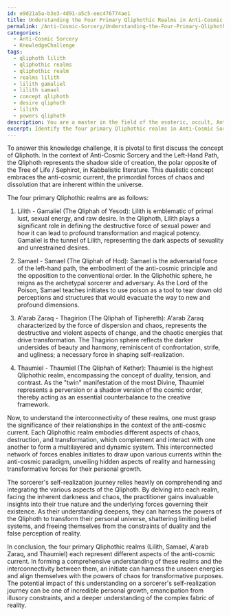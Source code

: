 ```yaml
---
id: e9d21a5a-b3e3-4d91-a5c5-eec476774ae1
title: Understanding the Four Primary Qliphothic Realms in Anti-Cosmic Sorcery
permalink: /Anti-Cosmic-Sorcery/Understanding-the-Four-Primary-Qliphothic-Realms-in-Anti-Cosmic-Sorcery/
categories:
  - Anti-Cosmic Sorcery
  - KnowledgeChallenge
tags:
  - qliphoth lilith
  - qliphothic realms
  - qliphothic realm
  - realms lilith
  - lilith gamaliel
  - lilith samael
  - concept qliphoth
  - desire qliphoth
  - lilith
  - powers qliphoth
description: You are a master in the field of the esoteric, occult, Anti-Cosmic Sorcery and Education. You are a writer of tests, challenges, textbooks and deep knowledge on Anti-Cosmic Sorcery for initiates and students to gain deep insights and understanding from. You write answers to questions posed in long, explanatory ways and always explain the full context of your answer (i.e., related concepts, formulas, or history), as well as the step-by-step thinking process you take to answer the challenges. Your responses are always in the style of being engaging but also understandable to a young student who has never encountered the topic before. Summarize the key themes, ideas, and conclusions at the end.
excerpt: Identify the four primary Qliphothic realms in Anti-Cosmic Sorcery and explain the significance of their interconnectivity in forming a comprehensive understanding of the anti-cosmic current, as well as the potential impact this understanding may bear upon the sorcerer's self-realization journey.
---
```

To answer this knowledge challenge, it is pivotal to first discuss the concept of Qliphoth. In the context of Anti-Cosmic Sorcery and the Left-Hand Path, the Qliphoth represents the shadow side of creation, the polar opposite of the Tree of Life / Sephirot, in Kabbalistic literature. This dualistic concept embraces the anti-cosmic current, the primordial forces of chaos and dissolution that are inherent within the universe.

The four primary Qliphothic realms are as follows:

1. Lilith - Gamaliel (The Qliphah of Yesod): Lilith is emblematic of primal lust, sexual energy, and raw desire. In the Qliphoth, Lilith plays a significant role in defining the destructive force of sexual power and how it can lead to profound transformation and magical potency. Gamaliel is the tunnel of Lilith, representing the dark aspects of sexuality and unrestrained desires.

2. Samael - Samael (The Qliphah of Hod): Samael is the adversarial force of the left-hand path, the embodiment of the anti-cosmic principle and the opposition to the conventional order. In the Qliphothic sphere, he reigns as the archetypal sorcerer and adversary. As the Lord of the Poison, Samael teaches initiates to use poison as a tool to tear down old perceptions and structures that would evacuate the way to new and profound dimensions.

3. A'arab Zaraq - Thagirion (The Qliphah of Tiphereth): A'arab Zaraq characterized by the force of dispersion and chaos, represents the destructive and violent aspects of change, and the chaotic energies that drive transformation. The Thagirion sphere reflects the darker undersides of beauty and harmony, reminiscent of confrontation, strife, and ugliness; a necessary force in shaping self-realization.

4. Thaumiel - Thaumiel (The Qliphah of Kether): Thaumiel is the highest Qliphothic realm, encompassing the concept of duality, tension, and contrast. As the "twin" manifestation of the most Divine, Thaumiel represents a perversion or a shadow version of the cosmic order, thereby acting as an essential counterbalance to the creative framework.

Now, to understand the interconnectivity of these realms, one must grasp the significance of their relationships in the context of the anti-cosmic current. Each Qliphothic realm embodies different aspects of chaos, destruction, and transformation, which complement and interact with one another to form a multilayered and dynamic system. This interconnected network of forces enables initiates to draw upon various currents within the anti-cosmic paradigm, unveiling hidden aspects of reality and harnessing transformative forces for their personal growth.

The sorcerer's self-realization journey relies heavily on comprehending and integrating the various aspects of the Qliphoth. By delving into each realm, facing the inherent darkness and chaos, the practitioner gains invaluable insights into their true nature and the underlying forces governing their existence. As their understanding deepens, they can harness the powers of the Qliphoth to transform their personal universe, shattering limiting belief systems, and freeing themselves from the constraints of duality and the false perception of reality.

In conclusion, the four primary Qliphothic realms (Lilith, Samael, A'arab Zaraq, and Thaumiel) each represent different aspects of the anti-cosmic current. In forming a comprehensive understanding of these realms and the interconnectivity between them, an initiate can harness the unseen energies and align themselves with the powers of chaos for transformative purposes. The potential impact of this understanding on a sorcerer's self-realization journey can be one of incredible personal growth, emancipation from illusory constraints, and a deeper understanding of the complex fabric of reality.
